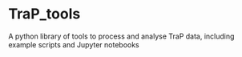 # TraP_tools
A python library of tools to process and analyse TraP data, including example scripts and Jupyter notebooks
